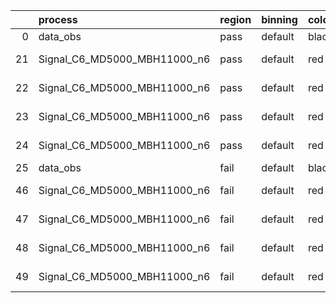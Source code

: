 |    | process                      | region   | binning   | color   | process_type   |   scale | variation   | source_filename                                                       | source_histname    | alias                        | title     |   combine_idx |     lnN |   shapes | syst_type   | direction   | variation_alias   |
|---:|:-----------------------------|:---------|:----------|:--------|:---------------|--------:|:------------|:----------------------------------------------------------------------|:-------------------|:-----------------------------|:----------|--------------:|--------:|---------:|:------------|:------------|:------------------|
|  0 | data_obs                     | pass     | default   | black   | DATA           |       1 | nominal     | ./histograms_for_2DAlphabet_v18//BH_Data.root                         | hpass              | Data                         | Data      |           nan | nan     |      nan | nan         | nan         | nan               |
| 21 | Signal_C6_MD5000_MBH11000_n6 | pass     | default   | red     | SIGNAL         |       1 | lumi        | ./histograms_for_2DAlphabet_v18//BH_Signal_C6_MD5000_MBH11000_n6.root | hpass              | Signal_C6_MD5000_MBH11000_n6 | BH signal |           nan |   1.016 |      nan | lnN         | nan         | nan               |
| 22 | Signal_C6_MD5000_MBH11000_n6 | pass     | default   | red     | SIGNAL         |       1 | SVM         | ./histograms_for_2DAlphabet_v18//BH_Signal_C6_MD5000_MBH11000_n6.root | hpass_SVMsyst_up   | Signal_C6_MD5000_MBH11000_n6 | BH signal |           nan | nan     |        1 | shapes      | Up          | SVMsyst           |
| 23 | Signal_C6_MD5000_MBH11000_n6 | pass     | default   | red     | SIGNAL         |       1 | SVM         | ./histograms_for_2DAlphabet_v18//BH_Signal_C6_MD5000_MBH11000_n6.root | hpass_SVMsyst_down | Signal_C6_MD5000_MBH11000_n6 | BH signal |           nan | nan     |        1 | shapes      | Down        | SVMsyst           |
| 24 | Signal_C6_MD5000_MBH11000_n6 | pass     | default   | red     | SIGNAL         |       1 | nominal     | ./histograms_for_2DAlphabet_v18//BH_Signal_C6_MD5000_MBH11000_n6.root | hpass              | Signal_C6_MD5000_MBH11000_n6 | BH signal |           nan | nan     |      nan | nan         | nan         | nan               |
| 25 | data_obs                     | fail     | default   | black   | DATA           |       1 | nominal     | ./histograms_for_2DAlphabet_v18//BH_Data.root                         | hfail              | Data                         | Data      |           nan | nan     |      nan | nan         | nan         | nan               |
| 46 | Signal_C6_MD5000_MBH11000_n6 | fail     | default   | red     | SIGNAL         |       1 | lumi        | ./histograms_for_2DAlphabet_v18//BH_Signal_C6_MD5000_MBH11000_n6.root | hfail              | Signal_C6_MD5000_MBH11000_n6 | BH signal |           nan |   1.016 |      nan | lnN         | nan         | nan               |
| 47 | Signal_C6_MD5000_MBH11000_n6 | fail     | default   | red     | SIGNAL         |       1 | SVM         | ./histograms_for_2DAlphabet_v18//BH_Signal_C6_MD5000_MBH11000_n6.root | hfail_SVMsyst_up   | Signal_C6_MD5000_MBH11000_n6 | BH signal |           nan | nan     |        1 | shapes      | Up          | SVMsyst           |
| 48 | Signal_C6_MD5000_MBH11000_n6 | fail     | default   | red     | SIGNAL         |       1 | SVM         | ./histograms_for_2DAlphabet_v18//BH_Signal_C6_MD5000_MBH11000_n6.root | hfail_SVMsyst_down | Signal_C6_MD5000_MBH11000_n6 | BH signal |           nan | nan     |        1 | shapes      | Down        | SVMsyst           |
| 49 | Signal_C6_MD5000_MBH11000_n6 | fail     | default   | red     | SIGNAL         |       1 | nominal     | ./histograms_for_2DAlphabet_v18//BH_Signal_C6_MD5000_MBH11000_n6.root | hfail              | Signal_C6_MD5000_MBH11000_n6 | BH signal |           nan | nan     |      nan | nan         | nan         | nan               |